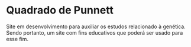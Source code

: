 # Quadrado de Punnett

Site em desenvolvimento para auxiliar os estudos relacionado à genética. Sendo portanto, um site com fins educativos que poderá ser usado para esse fim.
